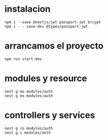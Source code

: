 # instalacion 
```
npm i --save @nestjs/jwt passport-jwt brcypt
npm i - - save-dev @types/passport-jwt
```

# arrancamos el proyecto
```
npm run start:dev
```
# modules y resource
```
nest g mo modules/auth 
nest g mo modules/auth 
```
# controllers y services
```
nest g co modules/auth   
nest g s modules/auth   
```

